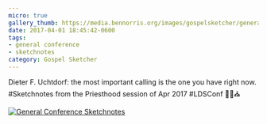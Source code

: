 ```yaml
---
micro: true
gallery_thumb: https://media.bennorris.org/images/gospelsketcher/general-conference/apr-2017/apr-17-3-uchtdorf.jpg
date: 2017-04-01 18:45:42-0600
tags:
- general conference
- sketchnotes
category: Gospel Sketcher
---
```


Dieter F. Uchtdorf: the most important calling is the one you have right now. #Sketchnotes from the Priesthood session of Apr 2017 #LDSConf ✍🏼⛪️

[![General Conference Sketchnotes](https://media.bennorris.org/images/gospelsketcher/general-conference/apr-2017/apr-17-3-uchtdorf.jpg)](https://media.bennorris.org/images/gospelsketcher/general-conference/apr-2017/apr-17-3-uchtdorf.jpg)
